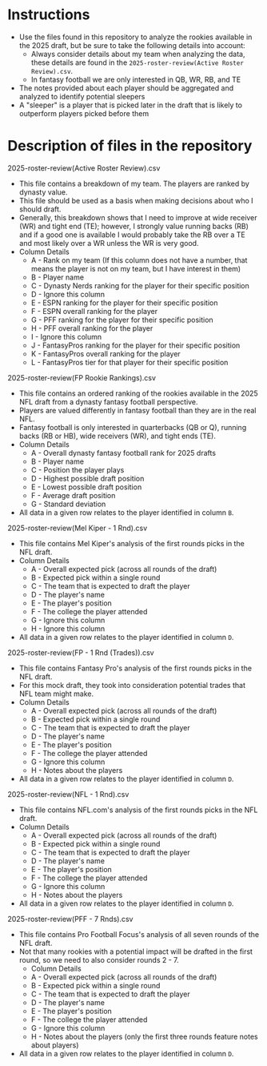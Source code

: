 # Instructions
* Use the files found in this repository to analyze the rookies available in the 2025 draft, but be sure to take the following details into account:
  * Always consider details about my team when analyzing the data, these details are found in the `2025-roster-review(Active Roster Review).csv`.
  * In fantasy football we are only interested in QB, WR, RB, and TE
* The notes provided about each player should be aggregated and analyzed to identify potential sleepers
* A "sleeper" is a player that is picked later in the draft that is likely to outperform players picked before them

# Description of files in the repository

2025-roster-review(Active Roster Review).csv
* This file contains a breakdown of my team.  The players are ranked by dynasty value.
* This file should be used as a basis when making decisions about who I should draft.
* Generally, this breakdown shows that I need to improve at wide receiver (WR) and tight end (TE); however, I strongly value running backs (RB) and if a good one is available I would probably take the RB over a TE and most likely over a WR unless the WR is very good.
* Column Details
  * A - Rank on my team (If this column does not have a number, that means the player is not on my team, but I have interest in them)
  * B - Player name
  * C - Dynasty Nerds ranking for the player for their specific position
  * D - Ignore this column
  * E - ESPN ranking for the player for their specific position
  * F - ESPN overall ranking for the player
  * G - PFF ranking for the player for their specific position
  * H - PFF overall ranking for the player
  * I - Ignore this column
  * J - FantasyPros ranking for the player for their specific position
  * K - FantasyPros overall ranking for the player
  * L - FantasyPros tier for that player for their specific position

2025-roster-review(FP Rookie Rankings).csv
* This file contains an ordered ranking of the rookies available in the 2025 NFL draft from a dynasty fantasy football perspective.
* Players are valued differently in fantasy football than they are in the real NFL.
* Fantasy football is only interested in quarterbacks (QB or Q), running backs (RB or HB), wide receivers (WR), and tight ends (TE).
* Column Details
  * A - Overall dynasty fantasy football rank for 2025 drafts
  * B - Player name
  * C - Position the player plays
  * D - Highest possible draft position
  * E - Lowest possible draft position
  * F - Average draft position
  * G - Standard deviation
* All data in a given row relates to the player identified in column `B`.

2025-roster-review(Mel Kiper - 1 Rnd).csv
* This file contains Mel Kiper's analysis of the first rounds picks in the NFL draft.
* Column Details
  * A - Overall expected pick (across all rounds of the draft)
  * B - Expected pick within a single round
  * C - The team that is expected to draft the player
  * D - The player's name
  * E - The player's position
  * F - The college the player attended
  * G - Ignore this column
  * H - Ignore this column
* All data in a given row relates to the player identified in column `D`.

2025-roster-review(FP - 1 Rnd (Trades)).csv
* This file contains Fantasy Pro's analysis of the first rounds picks in the NFL draft.
* For this mock draft, they took into consideration potential trades that NFL team might make.
* Column Details
  * A - Overall expected pick (across all rounds of the draft)
  * B - Expected pick within a single round
  * C - The team that is expected to draft the player
  * D - The player's name
  * E - The player's position
  * F - The college the player attended
  * G - Ignore this column
  * H - Notes about the players
* All data in a given row relates to the player identified in column `D`.

2025-roster-review(NFL - 1 Rnd).csv
* This file contains NFL.com's analysis of the first rounds picks in the NFL draft.
* Column Details
  * A - Overall expected pick (across all rounds of the draft)
  * B - Expected pick within a single round
  * C - The team that is expected to draft the player
  * D - The player's name
  * E - The player's position
  * F - The college the player attended
  * G - Ignore this column
  * H - Notes about the players
* All data in a given row relates to the player identified in column `D`.

2025-roster-review(PFF - 7 Rnds).csv
* This file contains Pro Football Focus's analysis of all seven rounds of the NFL draft.
* Not that many rookies with a potential impact will be drafted in the first round, so we need to also consider rounds 2 - 7.
  * Column Details
  * A - Overall expected pick (across all rounds of the draft)
  * B - Expected pick within a single round
  * C - The team that is expected to draft the player
  * D - The player's name
  * E - The player's position
  * F - The college the player attended
  * G - Ignore this column
  * H - Notes about the players (only the first three rounds feature notes about players)
* All data in a given row relates to the player identified in column `D`.
